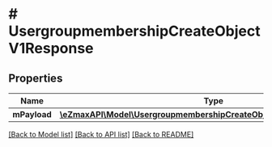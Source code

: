 # # UsergroupmembershipCreateObjectV1Response

## Properties

Name | Type | Description | Notes
------------ | ------------- | ------------- | -------------
**mPayload** | [**\eZmaxAPI\Model\UsergroupmembershipCreateObjectV1ResponseMPayload**](UsergroupmembershipCreateObjectV1ResponseMPayload.md) |  |

[[Back to Model list]](../../README.md#models) [[Back to API list]](../../README.md#endpoints) [[Back to README]](../../README.md)
